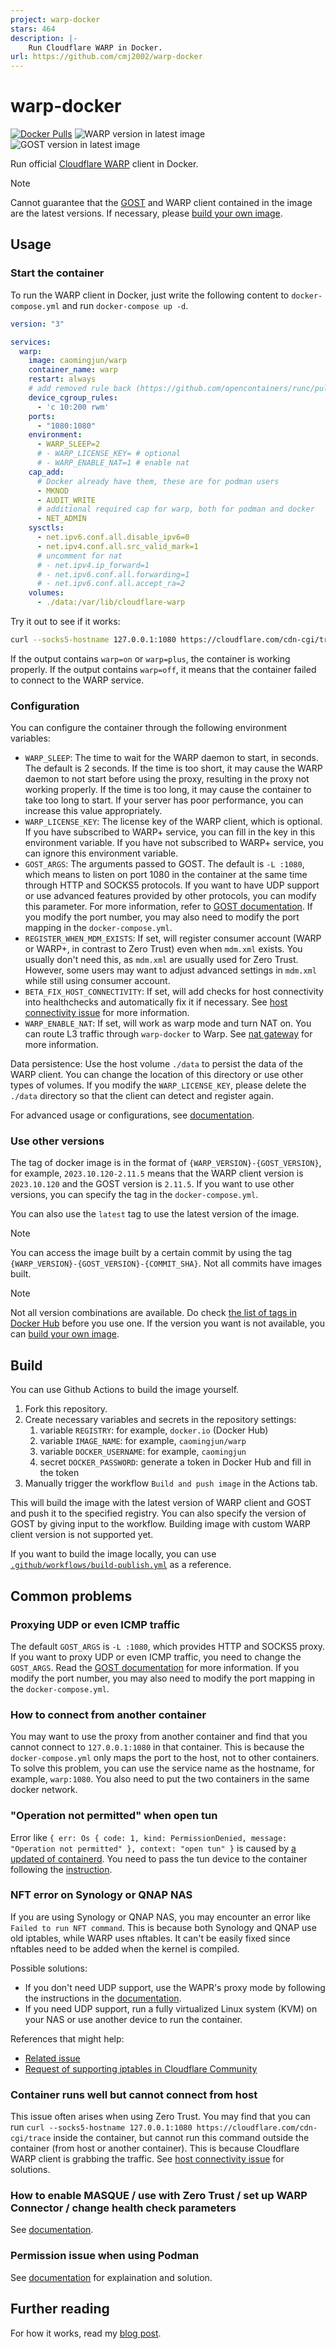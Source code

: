 ```yaml
---
project: warp-docker
stars: 464
description: |-
    Run Cloudflare WARP in Docker.
url: https://github.com/cmj2002/warp-docker
---
```


# warp-docker

[![Docker Pulls](https://img.shields.io/docker/pulls/caomingjun/warp)](https://hub.docker.com/r/caomingjun/warp)
![WARP version in latest image](https://img.shields.io/endpoint?url=https%3A%2F%2Fapi.caomingjun.com%2Fdockerhub-label%3Frepo%3Dcaomingjun%2Fwarp%26label%3DWARP_VERSION%26display%3DWARP%2520in%2520image)
![GOST version in latest image](https://img.shields.io/endpoint?url=https%3A%2F%2Fapi.caomingjun.com%2Fdockerhub-label%3Frepo%3Dcaomingjun%2Fwarp%26label%3DGOST_VERSION%26display%3DGOST%2520in%2520image)

Run official [Cloudflare WARP](https://1.1.1.1/) client in Docker.

> [!NOTE]
> Cannot guarantee that the [GOST](https://github.com/ginuerzh/gost) and WARP client contained in the image are the latest versions. If necessary, please [build your own image](#build).

## Usage

### Start the container

To run the WARP client in Docker, just write the following content to `docker-compose.yml` and run `docker-compose up -d`.

```yaml
version: "3"

services:
  warp:
    image: caomingjun/warp
    container_name: warp
    restart: always
    # add removed rule back (https://github.com/opencontainers/runc/pull/3468)
    device_cgroup_rules:
      - 'c 10:200 rwm'
    ports:
      - "1080:1080"
    environment:
      - WARP_SLEEP=2
      # - WARP_LICENSE_KEY= # optional
      # - WARP_ENABLE_NAT=1 # enable nat
    cap_add:
      # Docker already have them, these are for podman users
      - MKNOD
      - AUDIT_WRITE
      # additional required cap for warp, both for podman and docker
      - NET_ADMIN
    sysctls:
      - net.ipv6.conf.all.disable_ipv6=0
      - net.ipv4.conf.all.src_valid_mark=1
      # uncomment for nat
      # - net.ipv4.ip_forward=1
      # - net.ipv6.conf.all.forwarding=1
      # - net.ipv6.conf.all.accept_ra=2
    volumes:
      - ./data:/var/lib/cloudflare-warp
```

Try it out to see if it works:

```bash
curl --socks5-hostname 127.0.0.1:1080 https://cloudflare.com/cdn-cgi/trace
```

If the output contains `warp=on` or `warp=plus`, the container is working properly. If the output contains `warp=off`, it means that the container failed to connect to the WARP service.

### Configuration

You can configure the container through the following environment variables:

- `WARP_SLEEP`: The time to wait for the WARP daemon to start, in seconds. The default is 2 seconds. If the time is too short, it may cause the WARP daemon to not start before using the proxy, resulting in the proxy not working properly. If the time is too long, it may cause the container to take too long to start. If your server has poor performance, you can increase this value appropriately.
- `WARP_LICENSE_KEY`: The license key of the WARP client, which is optional. If you have subscribed to WARP+ service, you can fill in the key in this environment variable. If you have not subscribed to WARP+ service, you can ignore this environment variable.
- `GOST_ARGS`: The arguments passed to GOST. The default is `-L :1080`, which means to listen on port 1080 in the container at the same time through HTTP and SOCKS5 protocols. If you want to have UDP support or use advanced features provided by other protocols, you can modify this parameter. For more information, refer to [GOST documentation](https://v2.gost.run/en/). If you modify the port number, you may also need to modify the port mapping in the `docker-compose.yml`.
- `REGISTER_WHEN_MDM_EXISTS`: If set, will register consumer account (WARP or WARP+, in contrast to Zero Trust) even when `mdm.xml` exists. You usually don't need this, as `mdm.xml` are usually used for Zero Trust. However, some users may want to adjust advanced settings in `mdm.xml` while still using consumer account.
- `BETA_FIX_HOST_CONNECTIVITY`: If set, will add checks for host connectivity into healthchecks and automatically fix it if necessary. See [host connectivity issue](docs/host-connectivity.md) for more information.
- `WARP_ENABLE_NAT`: If set, will work as warp mode and turn NAT on. You can route L3 traffic through `warp-docker` to Warp. See [nat gateway](docs/nat-gateway.md) for more information.

Data persistence: Use the host volume `./data` to persist the data of the WARP client. You can change the location of this directory or use other types of volumes. If you modify the `WARP_LICENSE_KEY`, please delete the `./data` directory so that the client can detect and register again.

For advanced usage or configurations, see [documentation](docs/README.md).

### Use other versions

The tag of docker image is in the format of `{WARP_VERSION}-{GOST_VERSION}`, for example, `2023.10.120-2.11.5` means that the WARP client version is `2023.10.120` and the GOST version is `2.11.5`. If you want to use other versions, you can specify the tag in the `docker-compose.yml`.

You can also use the `latest` tag to use the latest version of the image.

> [!NOTE]
> You can access the image built by a certain commit by using the tag `{WARP_VERSION}-{GOST_VERSION}-{COMMIT_SHA}`. Not all commits have images built.

> [!NOTE]
> Not all version combinations are available. Do check [the list of tags in Docker Hub](https://hub.docker.com/r/caomingjun/warp/tags) before you use one. If the version you want is not available, you can [build your own image](#build).

## Build

You can use Github Actions to build the image yourself.

1. Fork this repository.
2. Create necessary variables and secrets in the repository settings:
   1. variable `REGISTRY`: for example, `docker.io` (Docker Hub)
   2. variable `IMAGE_NAME`: for example, `caomingjun/warp`
   3. variable `DOCKER_USERNAME`: for example, `caomingjun`
   4. secret `DOCKER_PASSWORD`: generate a token in Docker Hub and fill in the token
3. Manually trigger the workflow `Build and push image` in the Actions tab.

This will build the image with the latest version of WARP client and GOST and push it to the specified registry. You can also specify the version of GOST by giving input to the workflow. Building image with custom WARP client version is not supported yet.

If you want to build the image locally, you can use [`.github/workflows/build-publish.yml`](.github/workflows/build-publish.yml) as a reference.

## Common problems

### Proxying UDP or even ICMP traffic

The default `GOST_ARGS` is `-L :1080`, which provides HTTP and SOCKS5 proxy. If you want to proxy UDP or even ICMP traffic, you need to change the `GOST_ARGS`. Read the [GOST documentation](https://v2.gost.run/en/) for more information. If you modify the port number, you may also need to modify the port mapping in the `docker-compose.yml`.

### How to connect from another container

You may want to use the proxy from another container and find that you cannot connect to `127.0.0.1:1080` in that container. This is because the `docker-compose.yml` only maps the port to the host, not to other containers. To solve this problem, you can use the service name as the hostname, for example, `warp:1080`. You also need to put the two containers in the same docker network.

### "Operation not permitted" when open tun

Error like `{ err: Os { code: 1, kind: PermissionDenied, message: "Operation not permitted" }, context: "open tun" }` is caused by [a updated of containerd](https://github.com/containerd/containerd/releases/tag/v1.7.24). You need to pass the tun device to the container following the [instruction](docs/tun-not-permitted.md).

### NFT error on Synology or QNAP NAS

If you are using Synology or QNAP NAS, you may encounter an error like `Failed to run NFT command`. This is because both Synology and QNAP use old iptables, while WARP uses nftables. It can't be easily fixed since nftables need to be added when the kernel is compiled.

Possible solutions:
- If you don't need UDP support, use the WAPR's proxy mode by following the instructions in the [documentation](docs/proxy-mode.md).
- If you need UDP support, run a fully virtualized Linux system (KVM) on your NAS or use another device to run the container.

References that might help:
- [Related issue](https://github.com/cmj2002/warp-docker/issues/16)
- [Request of supporting iptables in Cloudflare Community](https://community.cloudflare.com/t/legacy-support-for-docker-containers-running-on-synology-qnap/733983)

### Container runs well but cannot connect from host

This issue often arises when using Zero Trust. You may find that you can run `curl --socks5-hostname 127.0.0.1:1080 https://cloudflare.com/cdn-cgi/trace` inside the container, but cannot run this command outside the container (from host or another container). This is because Cloudflare WARP client is grabbing the traffic. See [host connectivity issue](docs/host-connectivity.md) for solutions.

### How to enable MASQUE / use with Zero Trust / set up WARP Connector / change health check parameters

See [documentation](docs/README.md).

### Permission issue when using Podman

See [documentation](docs/podman.md) for explaination and solution.

## Further reading

For how it works, read my [blog post](https://blog.caomingjun.com/run-cloudflare-warp-in-docker/en/#How-it-works).

